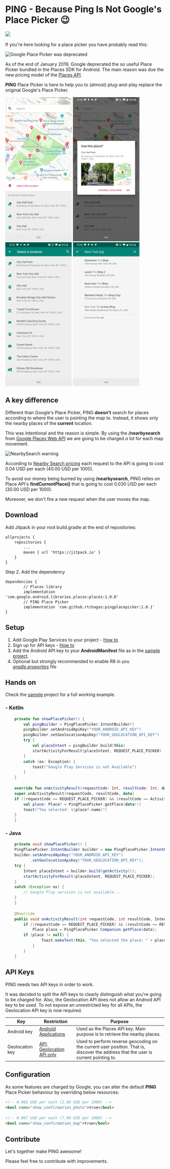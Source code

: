# PING - Because Ping Is Not Google's Place Picker 😉
[![](https://jitpack.io/v/rtchagas/pingplacepicker.svg)](https://jitpack.io/#rtchagas/pingplacepicker)

 
If you're here looking for a place picker you have probably read this:

![Google Place Picker was deprecated](https://github.com/rtchagas/pingplacepicker/blob/master/images/google_picker_deprecated.png?raw=true)

As of the end of January 2019, Google deprecated the so useful Place Picker bundled in the Places SDK for Android.
The main reason was due the new pricing model of the [Places API](https://developers.google.com/places/android-sdk/usage-and-billing).

**PING** Place Picker is here to help you to (almost) plug-and-play replace the original Google's Place Picker.

<img src="images/screenshot_1.jpg" alt="Map expanded" width="210"/> <img src="images/screenshot_4.jpg" alt="Place selected" width="210"/> <img src="images/screenshot_2.jpg" alt="Results expanded" width="210"/> <img src="images/screenshot_3.jpg" alt="Search result" width="210"/>

## A key difference

Different than Google's Place Picker, PING **doesn't** search for places according to where the user is pointing the map to. Instead, it shows only the nearby places of the **current** location.

This was intentional and the reason is simple. By using the **/nearbysearch** from [Google Places Web API](https://developers.google.com/places/web-service/search#PlaceSearchRequests) we are going to be charged *a lot* for each map movement.

![NearbySearch warning](https://github.com/rtchagas/pingplacepicker/blob/master/images/nearby_search_warning.png?raw=true)

According to [Nearby Search pricing](https://developers.google.com/maps/billing/understanding-cost-of-use#nearby-search) each request to the API is going to cost 0.04 USD per each (40.00 USD per 1000).

To avoid our money being burned by using **/nearbysearch**, PING relies on Place API's **findCurrentPlace()** that is going to cost 0.030 USD per each  (30.00 USD per 1000).

Moreover, we don't fire a new request when the user moves the map.


## Download

Add Jitpack in your root build.gradle at the end of repositories:

	allprojects {
		repositories {
			...
			maven { url 'https://jitpack.io' }
		}
	}
  
Step 2. Add the dependency

	dependencies {
	        // Places library  
            implementation 'com.google.android.libraries.places:places:1.0.0'
	        // PING Place Picker
	        implementation 'com.github.rtchagas:pingplacepicker:1.0.1'
	}

## Setup

 1. Add Google Play Services to your project - [How to](https://developers.google.com/android/guides/setup)
 2. Sign up for API keys - [How to](https://developers.google.com/places/android-sdk/signup)
 3. Add the Android API key to your **AndroidManifest** file as in the [sample project](https://github.com/rtchagas/pingplacepicker/blob/master/sample/src/main/AndroidManifest.xml#L15).
 4. Optional but strongly recommended to enable R8 in you *[gradle.properties](https://github.com/rtchagas/pingplacepicker/blob/master/gradle.properties#L12)* file

## Hands on

Check the [sample](https://github.com/rtchagas/pingplacepicker/tree/master/sample) project for a full working example.

### - Kotlin
```kotlin
    private fun showPlacePicker() {  
        val pingBuilder = PingPlacePicker.IntentBuilder()  
        pingBuilder.setAndroidApiKey("YOUR_ANDROID_API_KEY")  
        pingBuilder.setGeolocationApiKey("YOUR_GEOLOCATION_API_KEY")
        try {
            val placeIntent = pingBuilder.build(this)
            startActivityForResult(placeIntent, REQUEST_PLACE_PICKER)
        }
        catch (ex: Exception) {  
            toast("Google Play Services is not Available")  
        }
    }
    
    override fun onActivityResult(requestCode: Int, resultCode: Int, data: Intent?) {  
	super.onActivityResult(requestCode, resultCode, data)  
	if ((requestCode == REQUEST_PLACE_PICKER) && (resultCode == Activity.RESULT_OK)) {  
	    val place: Place? = PingPlacePicker.getPlace(data!!)  
	    toast("You selected: ${place?.name}")  
	}  
    }
```

### - Java
```java
    private void showPlacePicker() {
	PingPlacePicker.IntentBuilder builder = new PingPlacePicker.IntentBuilder();
	builder.setAndroidApiKey("YOUR_ANDROID_API_KEY")  
	       .setGeolocationApiKey("YOUR_GEOLOCATION_API_KEY");
	try {
	    Intent placeIntent = builder.build(getActivity());  
	    startActivityForResult(placeIntent, REQUEST_PLACE_PICKER);  
	}  
	catch (Exception ex) {  
	    // Google Play services is not available... 
	}
    }
    
    @Override  
    public void onActivityResult(int requestCode, int resultCode, Intent data) {  
        if ((requestCode == REQUEST_PLACE_PICKER) && (resultCode == RESULT_OK)) {  
            Place place = PingPlacePicker.Companion.getPlace(data);  
	    if (place != null) {  
                Toast.makeText(this, "You selected the place: " + place.getName(), Toast.LENGTH_SHORT).show();
            }  
        }
    }
```

## API Keys

PING needs two API keys in order to work.

It was decided to split the API keys to clearly distinguish what you're going to be charged for. Also, the Geolocation API does not allow an Android API key to be used. To not expose an unrestricted key for all APIs, the Geolocation API key is now required.

| Key | Restriction | Purpose
|--|--|--|
| Android key | [Android Applications](https://developers.google.com/places/android-sdk/signup#restrict-key) | Used as the Places API key. Main purpose is to retrieve the nearby places.
| Geolocation key | [API: Geolocation API only](https://cloud.google.com/docs/authentication/api-keys#api_key_restrictions) | Used to perform reverse geocoding on the current user position. That is, discover the address that the user is current pointing to.

## Configuration

As some features are charged by Google, you can alter the default **PING** Place Picker behaviour by overriding below resources:

```xml  
<!-- 0.002 USD per each (2.00 USD per 1000) -->  
<bool name="show_confirmation_photo">true</bool>  

<!-- 0.007 USD per each (7.00 USD per 1000) -->  
<bool name="show_confirmation_map">true</bool>
```

## Contribute

Let's together make PING awesome!

Please feel free to contribute with improvements.

<!--stackedit_data:
eyJoaXN0b3J5IjpbLTE2OTEwOTMwMTIsNjk1MDQ1MzY0LDE4NT
I5NDk5MDUsMjAwMTQ0MzM5OSwyODIyMTI1MjFdfQ==
-->
